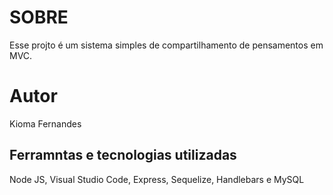 # SOBRE

Esse projto é um sistema simples de compartilhamento de pensamentos em MVC. 

# Autor

Kioma Fernandes

## Ferramntas e tecnologias utilizadas

Node JS, Visual Studio Code, Express, Sequelize, Handlebars e MySQL